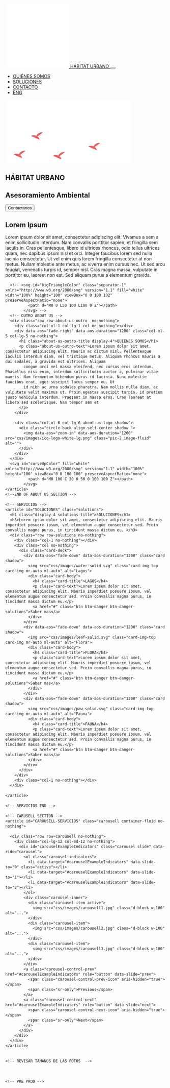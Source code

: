 <!DOCTYPE html>
<html lang="en">

<head>
  <!-- Required meta tags -->
  <meta charset="utf-8">
  <meta name="viewport" content="width=device-width, initial-scale=1, shrink-to-fit=no">
  <link rel="icon" href="leaf.png">

  <!-- Title -->
  <title>Habitat Urbano</title>

  <!-- Bootstrap CSS -->
  <link rel="stylesheet" href="https://stackpath.bootstrapcdn.com/bootstrap/4.5.1/css/bootstrap.min.css" integrity="sha384-VCmXjywReHh4PwowAiWNagnWcLhlEJLA5buUprzK8rxFgeH0kww/aWY76TfkUoSX" crossorigin="anonymous">

  <!-- AOS CSS -->
  <link href="https://unpkg.com/aos@2.3.1/dist/aos.css" rel="stylesheet">

  <!-- CSS -->
  <link rel="stylesheet" href="css/styles.css">

  <!-- Icons -->
  <script src="https://kit.fontawesome.com/4f0d309780.js" crossorigin="anonymous"></script>

  <!-- Google fonts -->
  <link href="https://fonts.googleapis.com/css2?family=Josefin+Slab:wght@100;300;400;600;700&display=swap" rel="stylesheet">
  <link href="https://fonts.googleapis.com/css2?family=Montserrat:wght@100;200;300;400;500;600;700;800;900&display=swap" rel="stylesheet">
</head>


<body>

  <!-- MAIN CONTAINER -->
  <div class="row main-row no-nothing">
    <!-- NAVIGATION BAR -->
    <section id="NAVIGATION" class="col-12 no-nothing">
      <nav class="navbar navbar-expand-lg navbar-dark">
        <a class="navbar-brand" href="#INTRO"><img src="css/images/ico-logo-white.png" class="ico-logo-white img-fluid"> HÁBITAT URBANO</span> </a>
        <button class="navbar-toggler ml-auto" type="button" data-toggle="collapse" data-target="#navbarNav" aria-controls="navbarNav" aria-expanded="false" aria-label="Toggle navigation">
          <span class="navbar-toggler-icon"></span>
          <!-- CAMBIAR ICONO DEL TOGLER POR EL HEXA Y ANIM -->
        </button>
        <div class="navbar-resize">
        </div>
        <div class="collapse navbar-collapse" id="navbarNav">
          <ul class="navbar-nav ml-auto">
            <li class="nav-item">
              <a class="nav-link" href="#ABOUT-US">QUIÉNES SOMOS</a>
            </li>
            <li class="nav-item">
              <a class="nav-link" href="#SOLUCIONES">SOLUCIONES</a>
            </li>
            <li class="nav-item">
              <a class="nav-link" href="#">CONTACTO</a>
            </li>
            <li class="nav-item">
              <a class="nav-link" href="#INTRO">ENG</a>
            </li>
          </ul>
        </div>
      </nav>
    </section>
    <!-- END OF NAVIGATION BAR -->
    <!-- //////////////////////////////////////////////////////////////////// -->
    <!-- INTRO CONT -->
    <article id="INTRO" class="container-fluid no-nothing">
      <div class="row row-intro no-nothing">
        <div class="col-12 intro-text">
          <span><img src="css/images/bird.png" class="ico-bird"></span>
          <h1 class="title ml-auto mr-auto display-3 text-shadow-pop-bottom">HÁBITAT URBANO</h1>
          <h2 class="sub-title">Asesoramiento Ambiental</h2>
          <button class="btn btn-danger btn-danger-intro btn-lg" type="button" name="button">Contactanos</button>
        </div>
      </div>
    </article>
    <!-- END INTRO CONT -->
    <!-- //////////////////////////////////////////////////////////////////// -->
    <!-- ABOUT US SECTION -->
    <!-- INTRO ABOUT US -->
    <article id="ABOUT-US" class="about-us container-fluid no-nothing shadow-lg">
      <div class="row row-about-us-intro no-nothing">
        <div class="col-xl-6 col-lg-6 no-nothing pic">
        </div>
        <div data-aos="fade-left" data-aos-duration="1200" class="col-xl-5 col-lg-5 about-us-intro-text no-nothing">
          <h1 class="about-us-intro-title display-4">Lorem Ipsum</h1>
          <p>Lorem ipsum dolor sit amet, consectetur adipiscing elit. Vivamus a sem a enim sollicitudin interdum. Nam convallis porttitor sapien, et fringilla sem iaculis in. Cras pellentesque, libero id ultrices rhoncus, odio tellus ultrices quam,
            nec dapibus ipsum nisl et orci. Integer faucibus lorem sed nulla lacinia consectetur. Ut vel enim quis lorem fringilla consectetur at non metus. Nullam molestie ante metus, ac viverra enim cursus nec. Ut sed arcu feugiat, venenatis turpis
            id, semper nisl. Cras magna massa, vulputate in porttitor eu, laoreet non est. Sed aliquam purus a elementum gravida.</p>
        </div>
        <div class="col no-nothing"></div>
      </div>

      <!-- <svg id="bigTriangleColor" class="separator-1" xmlns="http://www.w3.org/2000/svg" version="1.1" fill="white" width="100%" height="100" viewBox="0 0 100 102" preserveAspectRatio="none">
              <path d="M0 0 L50 100 L100 0 Z"></path>
            </svg> -->
      <!-- OUTRO ABOUT US -->
      <div class="row row-about-us-outro  no-nothing">
        <div class="col-xl-1 col-lg-1 col no-nothing"></div>
        <div data-aos="fade-right" data-aos-duration="1200" class="col-xl-5 col-lg-5 no-nothing">
          <h1 class="about-us-outro-title display-4">QUIENES SOMOS</h1>
          <p class="about-us-outro-text">Lorem ipsum dolor sit amet, consectetur adipiscing elit. Mauris ac dictum nisl. Pellentesque iaculis interdum diam, vel tristique metus. Aliquam rhoncus mauris a dui sodales, a gravida est ultrices. Aliquam
            congue orci vel massa eleifend, nec cursus eros interdum. Phasellus nisi enim, interdum sollicitudin auctor a, pulvinar vitae mauris. Nam fermentum bibendum purus id lacinia. Nunc molestie faucibus erat, eget suscipit lacus semper eu. Ut
            id nibh ac urna sodales pharetra. Nam mollis nulla diam, ac vulputate velit maximus ut. Proin egestas suscipit turpis, id pretium justo vehicula interdum. Praesent in massa eros. Cras laoreet at libero sed scelerisque. Nam tempor sem et
          </p>
        </div>

        <div class="col-xl-6 col-lg-6 about-us-logo shadow">
          <div class="circle-back align-self-center shadow ">
            <img data-aos="zoom-in" data-aos-duration="1200" src="css/images/ico-logo-white-lg.png" class="pic-2 image-fluid" alt="">
          </div>
        </div>
      </div>
      <svg id="curveUpColor" fill="white" xmlns="http://www.w3.org/2000/svg" version="1.1" width="100%" height="100" viewBox="0 0 100 100" preserveAspectRatio="none">
              <path d="M0 100 C 20 0 50 0 100 100 Z"></path>
            </svg>
    </article>
    <!--END OF ABOUT US SECTION -->

    <!-- SERVICIOS -->
    <article id="SOLUCIONES" class="solutions">
      <h1 class="display-4 solutions-title">SOLUCIONES</h1>
      <h3>Lorem ipsum dolor sit amet, consectetur adipiscing elit. Mauris imperdiet posuere ipsum, vel elementum augue consectetur sed. Proin convallis magna purus, in tincidunt massa dictum eu. </h3>
      <div class="row row-solutions no-nothing">
        <div class="col-1 no-nothing"></div>
        <div class="col no-nothing">
          <div class="card-deck">
            <div data-aos="fade-down" data-aos-duration="1200" class="card shadow">
              <img src="css/images/water-solid.svg" class="card-img-top card-img mr-auto ml-auto" alt="Lagos">
              <div class="card-body">
                <h4 class="card-title">LAGOS</h4>
                <p class="card-text">Lorem ipsum dolor sit amet, consectetur adipiscing elit. Mauris imperdiet posuere ipsum, vel elementum augue consectetur sed. Proin convallis magna purus, in tincidunt massa dictum eu.</p>
                <a href="#" class="btn btn-danger btn-danger-solutions">Saber mas</a>
              </div>
            </div>
            <div data-aos="fade-down" data-aos-duration="1200" class="card shadow">
              <img src="css/images/leaf-solid.svg" class="card-img-top card-img mr-auto ml-auto" alt="Flora">
              <div class="card-body">
                <h4 class="card-title">FLORA</h4>
                <p class="card-text">Lorem ipsum dolor sit amet, consectetur adipiscing elit. Mauris imperdiet posuere ipsum, vel elementum augue consectetur sed. Proin convallis magna purus, in tincidunt massa dictum eu.</p>
                <a href="#" class="btn btn-danger btn-danger-solutions">Saber mas</a>
              </div>
            </div>
            <div data-aos="fade-down" data-aos-duration="1200" class="card shadow">
              <img src="css/images/paw-solid.svg" class="card-img-top card-img mr-auto ml-auto" alt="Fauna">
              <div class="card-body">
                <h4 class="card-title">FAUNA</h4>
                <p class="card-text">Lorem ipsum dolor sit amet, consectetur adipiscing elit. Mauris imperdiet posuere ipsum, vel elementum augue consectetur sed. Proin convallis magna purus, in tincidunt massa dictum eu.</p>
                <a href="#" class="btn btn-danger btn-danger-solutions">Saber mas</a>
              </div>
            </div>
          </div>
        </div>
        <div class="col-1 no-nothing"></div>
      </div>

    </article>

    <!-- SERVICIOS END -->

    <!-- CARUSELL SECTION -->
    <article id="CAROUSELL-SERVICIOS" class="carousell container-fluid no-nothing">

      <div class="row row-carousell no-nothing">
        <div class="col-lg-12 col-md-12 no-nothing">
          <div id="carouselExampleIndicators" class="carousel slide" data-ride="carousel">
            <ol class="carousel-indicators">
              <li data-target="#carouselExampleIndicators" data-slide-to="0" class="active"></li>
              <li data-target="#carouselExampleIndicators" data-slide-to="1"></li>
              <li data-target="#carouselExampleIndicators" data-slide-to="2"></li>
            </ol>
            <div class="carousel-inner">
              <div class="carousel-item active">
                <img src="css/images/carousell1.jpg" class="d-block w-100" alt="...">
              </div>
              <div class="carousel-item">
                <img src="css/images/carousell2.jpg" class="d-block w-100" alt="...">
              </div>
              <div class="carousel-item">
                <img src="css/images/carousell3.jpg" class="d-block w-100" alt="...">
              </div>
            </div>
            <a class="carousel-control-prev" href="#carouselExampleIndicators" role="button" data-slide="prev">
              <span class="carousel-control-prev-icon" aria-hidden="true"></span>
              <span class="sr-only">Previous</span>
            </a>
            <a class="carousel-control-next" href="#carouselExampleIndicators" role="button" data-slide="next">
              <span class="carousel-control-next-icon" aria-hidden="true"></span>
              <span class="sr-only">Next</span>
            </a>
          </div>
        </div>
      </div>
    </article>


    <!-- REVISAR TAMANOS DE LAS FOTOS  -->



    <!-- PRE PROD -->

  </div>

  <div class="dummy-relleno">

  </div>

  <!-- Bootstrap Scripts -->
  <script src="https://code.jquery.com/jquery-3.5.1.slim.min.js" integrity="sha384-DfXdz2htPH0lsSSs5nCTpuj/zy4C+OGpamoFVy38MVBnE+IbbVYUew+OrCXaRkfj" crossorigin="anonymous"></script>
  <script src="https://cdn.jsdelivr.net/npm/popper.js@1.16.1/dist/umd/popper.min.js" integrity="sha384-9/reFTGAW83EW2RDu2S0VKaIzap3H66lZH81PoYlFhbGU+6BZp6G7niu735Sk7lN" crossorigin="anonymous"></script>
  <script src="https://stackpath.bootstrapcdn.com/bootstrap/4.5.1/js/bootstrap.min.js" integrity="sha384-XEerZL0cuoUbHE4nZReLT7nx9gQrQreJekYhJD9WNWhH8nEW+0c5qq7aIo2Wl30J" crossorigin="anonymous"></script>

  <!-- AOS Scripts -->
  <script src="https://unpkg.com/aos@2.3.1/dist/aos.js"></script>

  <script>
    AOS.init();
  </script>

</body>

</html>
